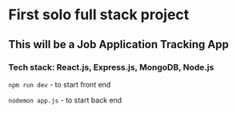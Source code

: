 # First solo full stack project

## This will be a Job Application Tracking App

### Tech stack: React.js, Express.js, MongoDB, Node.js

`npm run dev` - to start front end

`nodemon app.js` - to start back end
